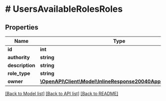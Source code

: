 # # UsersAvailableRolesRoles

## Properties

Name | Type | Description | Notes
------------ | ------------- | ------------- | -------------
**id** | **int** |  | [optional]
**authority** | **string** |  | [optional]
**description** | **string** |  | [optional]
**role_type** | **string** |  | [optional]
**owner** | [**\OpenAPI\Client\Model\InlineResponse20040AppDeployInstance**](InlineResponse20040AppDeployInstance.md) |  | [optional]

[[Back to Model list]](../../README.md#models) [[Back to API list]](../../README.md#endpoints) [[Back to README]](../../README.md)

